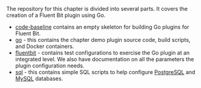 The repository for this chapter is divided into several parts. It covers the creation of a Fluent Bit plugin using Go.

- [code-baseline]() contains an empty skeleton for building Go plugins for Fluent Bit.
- [go](https://github.com/mp3monster/Fluentbit-with-Kubernetes/tree/main/chapter10/go) - this contains the chapter demo plugin source code, build scripts, and Docker containers.
- [fluentbit](https://github.com/mp3monster/Fluentbit-with-Kubernetes/tree/main/chapter10/fluentbit) - contains test configurations to exercise the Go plugin at an integrated level.  We also have documentation on all the parameters the plugin configuration needs.
- [sql](https://github.com/mp3monster/Fluentbit-with-Kubernetes/tree/main/chapter10/sql) - this contains simple SQL scripts to help configure [PostgreSQL](https://www.postgresql.org/) and [MySQL](https://www.mysql.com/) databases.